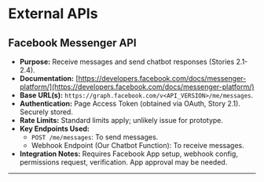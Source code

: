 # External APIs

## Facebook Messenger API

  * **Purpose:** Receive messages and send chatbot responses (Stories 2.1-2.4).
  * **Documentation:** [https://developers.facebook.com/docs/messenger-platform/](https://developers.facebook.com/docs/messenger-platform/)
  * **Base URL(s):** `https://graph.facebook.com/v<API_VERSION>/me/messages`.
  * **Authentication:** Page Access Token (obtained via OAuth, Story 2.1). Securely stored.
  * **Rate Limits:** Standard limits apply; unlikely issue for prototype.
  * **Key Endpoints Used:**
      * `POST /me/messages`: To send messages.
      * Webhook Endpoint (Our Chatbot Function): To receive messages.
  * **Integration Notes:** Requires Facebook App setup, webhook config, permissions request, verification. App approval may be needed.

-----
